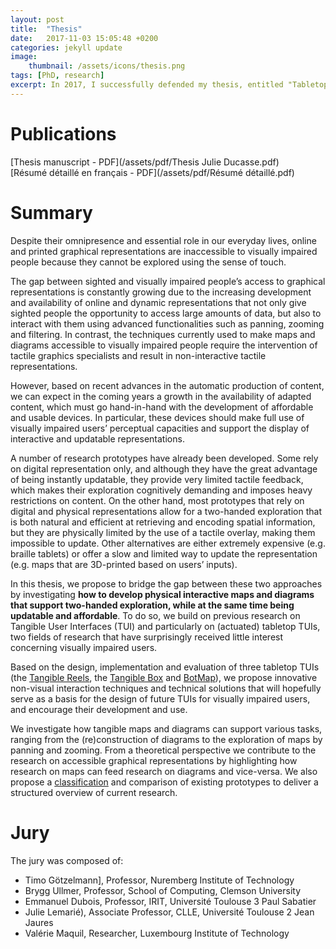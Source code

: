 ```yaml
---
layout: post
title:  "Thesis"
date:   2017-11-03 15:05:48 +0200
categories: jekyll update
image: 
    thumbnail: /assets/icons/thesis.png
tags: [PhD, research]
excerpt: In 2017, I successfully defended my thesis, entitled "Tabletop tangible maps and diagrams for visually impaired users".
--- 
```

  
# Publications 
[Thesis manuscript - PDF](/assets/pdf/Thesis Julie Ducasse.pdf)  
[Résumé détaillé en français - PDF](/assets/pdf/Résumé détaillé.pdf)

# Summary
Despite their omnipresence and essential role in our everyday lives, online and printed graphical representations are inaccessible to visually impaired people because they cannot be explored using the sense of touch.

The gap between sighted and visually impaired people’s access to graphical representations is constantly growing due to the increasing development and availability of online and dynamic representations that not only give sighted people the opportunity to access large amounts of data, but also to interact with them using advanced functionalities such as panning, zooming and filtering. In contrast, the techniques currently used to make maps and diagrams accessible to visually impaired people require the intervention of tactile graphics specialists and result in non-interactive tactile representations.

However, based on recent advances in the automatic production of content, we can expect in the coming years a growth in the availability of adapted content, which must go hand-in-hand with the development of affordable and usable devices. In particular, these devices should make full use of visually impaired users’ perceptual capacities and support the display of interactive and updatable representations.

A number of research prototypes have already been developed. Some rely on digital representation only, and although they have the great advantage of being instantly updatable, they provide very limited tactile feedback, which makes their exploration cognitively demanding and imposes heavy restrictions on content. On the other hand, most prototypes that rely on digital and physical representations allow for a two-handed exploration that is both natural and efficient at retrieving and encoding spatial information, but they are physically limited by the use of a tactile overlay, making them impossible to update. Other alternatives are either extremely expensive (e.g. braille tablets) or offer a slow and limited way to update the representation (e.g. maps that are 3D-printed based on users’ inputs).

In this thesis, we propose to bridge the gap between these two approaches by investigating **how to develop physical interactive maps and diagrams that support two-handed exploration, while at the same time being updatable and affordable**. To do so, we build on previous research on Tangible User Interfaces (TUI) and particularly on (actuated) tabletop TUIs, two fields of research that have surprisingly received 
little interest concerning visually impaired users. 

Based on the design, implementation and evaluation of three tabletop TUIs 
(the [Tangible Reels](https://julieducasse.github.io/jekyll/update/2016/07/14/Tangible-Reels.html), 
the [Tangible Box](https://julieducasse.github.io/jekyll/update/2017/08/02/Tangible-Box.html) and 
[BotMap](https://julieducasse.github.io/jekyll/update/2017/08/01/BotMap.html)), we propose innovative non-visual interaction techniques and technical solutions that will hopefully serve as a basis for the design of future TUIs for visually impaired users, and encourage their development and use.

We investigate how tangible maps and diagrams can support various tasks, ranging from the (re)construction of diagrams to the exploration of maps by panning and zooming. From a theoretical perspective we contribute to the research on accessible graphical representations by highlighting how research on maps can feed research on diagrams and vice-versa. We also propose a [classification](https://julieducasse.github.io/jekyll/update/2016/08/14/Classification-&-Literature-review.html) and comparison of existing prototypes to deliver a structured overview of current research.

# Jury  
The jury was composed of:
- Timo Götzelmann], Professor, Nuremberg Institute of Technology
- Brygg Ullmer, Professor, School of Computing, Clemson University
- Emmanuel Dubois, Professor, IRIT, Université Toulouse 3 Paul Sabatier
- Julie Lemarié), Associate Professor, CLLE, Université Toulouse 2 Jean Jaures
- Valérie Maquil, Researcher, Luxembourg Institute of Technology